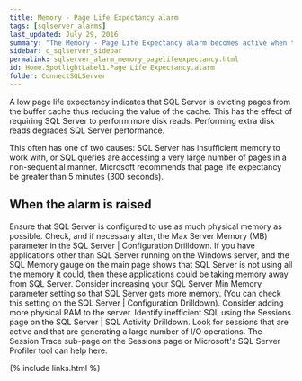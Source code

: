 ```yaml
---
title: Memory - Page Life Expectancy alarm
tags: [sqlserver_alarms]
last_updated: July 29, 2016
summary: "The Memory - Page Life Expectancy alarm becomes active when the page life expectancy falls below a threshold."
sidebar: c_sqlserver_sidebar
permalink: sqlserver_alarm_memory_pagelifeexpectancy.html
id: Home.SpotlightLabel1.Page Life Expectancy.alarm
folder: ConnectSQLServer
---
```





A low page life expectancy indicates that SQL Server is evicting pages from the buffer cache thus reducing the value of the cache. This has the effect of requiring SQL Server to perform more disk reads. Performing extra disk reads degrades SQL Server performance.

This often has one of two causes: SQL Server has insufficient memory to work with, or SQL queries are accessing a very large number of pages in a non-sequential manner. Microsoft recommends that page life expectancy be greater than 5 minutes (300 seconds).

## When the alarm is raised

Ensure that SQL Server is configured to use as much physical memory as possible. Check, and if necessary alter, the Max Server Memory (MB) parameter in the SQL Server \| Configuration Drilldown.
If you have applications other than SQL Server running on the Windows server, and the SQL Memory gauge on the main page shows that SQL Server is not using all the memory it could, then these applications could be taking memory away from SQL Server. Consider increasing your SQL Server Min Memory parameter setting so that SQL Server gets more memory. (You can check this setting on the SQL Server \| Configuration Drilldown).
Consider adding more physical RAM to the server.
Identify inefficient SQL using the Sessions page on the SQL Server \| SQL Activity Drilldown. Look for sessions that are active and that are generating a large number of I/O operations. The Session Trace sub-page on the Sessions page or Microsoft's SQL Server Profiler tool can help here.

{% include links.html %}
